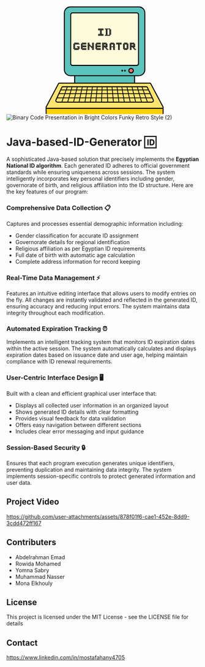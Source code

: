 <svg xmlns="http://www.w3.org/2000/svg" xmlns:xlink="http://www.w3.org/1999/xlink" width="1920" zoomAndPan="magnify" viewBox="0 0 1440 809.999993" height="1080" preserveAspectRatio="xMidYMid meet" version="1.0"><defs><g/><clipPath id="0c52fcc4cc"><path d="M 292.148438 6.507812 L 1174.898438 6.507812 L 1174.898438 810 L 292.148438 810 Z M 292.148438 6.507812 " clip-rule="nonzero"/></clipPath></defs><path fill="#5bc4bd" d="M 477.667969 10.222656 L 989.273438 10.222656 C 1013.808594 10.222656 1033.878906 30.285156 1033.878906 54.804688 L 1033.878906 479.726562 C 1033.878906 504.242188 1013.808594 524.304688 989.273438 524.304688 L 957.191406 524.304688 L 957.191406 595.648438 C 957.191406 607.820312 947.230469 617.777344 935.050781 617.777344 L 531.902344 617.777344 C 519.722656 617.777344 509.757812 607.820312 509.757812 595.648438 L 509.757812 524.304688 L 477.675781 524.304688 C 453.144531 524.304688 433.070312 504.242188 433.070312 479.726562 L 433.070312 54.804688 C 433.0625 30.285156 453.136719 10.222656 477.667969 10.222656 Z M 477.667969 10.222656 " fill-opacity="1" fill-rule="evenodd"/><path fill="#fefbdb" d="M 493.707031 54.804688 L 973.25 54.804688 C 980.632812 54.804688 986.675781 60.839844 986.675781 68.21875 L 986.675781 434.113281 C 986.675781 441.492188 980.632812 447.53125 973.25 447.53125 L 493.707031 447.53125 C 486.324219 447.53125 480.28125 441.492188 480.28125 434.113281 L 480.28125 68.21875 C 480.28125 60.839844 486.324219 54.804688 493.707031 54.804688 Z M 493.707031 54.804688 " fill-opacity="1" fill-rule="evenodd"/><path fill="#fad00a" d="M 1071.261719 632.972656 L 395.695312 632.972656 C 390.328125 632.972656 389.179688 638.449219 385.9375 642.726562 L 296.03125 761.386719 L 296.71875 811.304688 C 296.789062 816.664062 301.109375 821.054688 306.476562 821.054688 L 1160.480469 821.054688 C 1165.847656 821.054688 1170.179688 816.664062 1170.238281 811.304688 L 1170.820312 760.355469 L 1081.019531 642.726562 C 1077.765625 638.460938 1076.628906 632.972656 1071.261719 632.972656 Z M 1071.261719 632.972656 " fill-opacity="1" fill-rule="evenodd"/><path fill="#fee56f" d="M 1071.261719 580.039062 L 395.695312 580.039062 C 390.328125 580.039062 388.445312 585.050781 385.9375 589.789062 L 296.71875 758.359375 C 294.210938 763.101562 297.625 768.113281 302.988281 768.113281 L 1164.488281 768.113281 C 1169.855469 768.113281 1172.746094 763.101562 1170.238281 758.359375 L 1081.019531 589.785156 C 1078.507812 585.042969 1076.628906 580.039062 1071.261719 580.039062 Z M 1071.261719 580.039062 " fill-opacity="1" fill-rule="evenodd"/><path fill="#f26b6d" d="M 931.351562 503.621094 C 940.640625 503.621094 948.214844 496.050781 948.214844 486.765625 C 948.214844 477.484375 940.640625 469.914062 931.351562 469.914062 C 922.0625 469.914062 914.484375 477.484375 914.484375 486.765625 C 914.484375 496.050781 922.0625 503.621094 931.351562 503.621094 Z M 931.351562 503.621094 " fill-opacity="1" fill-rule="evenodd"/><g clip-path="url(#0c52fcc4cc)"><path fill="#010101" d="M 865.222656 480.015625 C 861.492188 480.015625 858.46875 483.039062 858.46875 486.765625 C 858.46875 490.496094 861.492188 493.519531 865.222656 493.519531 C 868.953125 493.519531 871.976562 490.496094 871.976562 486.765625 C 871.976562 483.039062 868.953125 480.015625 865.222656 480.015625 Z M 481.613281 56.121094 Z M 1164.484375 764.394531 L 302.988281 764.394531 C 302.261719 764.394531 301.621094 764.238281 301.105469 763.964844 C 300.621094 763.714844 300.238281 763.351562 299.972656 762.933594 C 299.902344 762.824219 299.839844 762.695312 299.789062 762.570312 C 299.664062 762.273438 299.597656 761.941406 299.597656 761.597656 C 299.597656 761.125 299.722656 760.609375 300 760.085938 L 306.921875 747.011719 L 317.703125 726.632812 L 389.21875 591.515625 L 390.058594 589.871094 C 391.671875 586.714844 393.1875 583.753906 395.6875 583.753906 L 1071.253906 583.753906 C 1073.761719 583.753906 1075.277344 586.714844 1076.886719 589.871094 L 1077.726562 591.515625 L 1148.128906 724.53125 L 1158.675781 744.453125 L 1166.945312 760.085938 C 1167.269531 760.699219 1167.421875 761.316406 1167.421875 761.871094 C 1167.421875 762.359375 1167.308594 762.804688 1167.097656 763.152344 C 1167.089844 763.167969 1167.078125 763.179688 1167.070312 763.191406 C 1166.859375 763.53125 1166.546875 763.820312 1166.15625 764.027344 C 1165.734375 764.265625 1165.164062 764.394531 1164.484375 764.394531 Z M 951.964844 602.941406 L 530.300781 602.941406 C 530.0625 602.910156 529.816406 602.914062 529.585938 602.941406 L 422.476562 602.941406 C 419.40625 602.941406 416.992188 603.683594 415.0625 604.945312 C 413.097656 606.226562 411.738281 608.007812 410.773438 610.0625 L 401.742188 629.265625 L 398.25 636.695312 L 368.171875 700.667969 C 366.558594 704.101562 365.558594 707.742188 365.558594 711.136719 C 365.558594 713.703125 366.121094 716.160156 367.386719 718.347656 C 368.660156 720.558594 370.625 722.410156 373.40625 723.71875 C 376.097656 724.980469 379.546875 725.714844 383.867188 725.714844 L 1083.15625 725.714844 C 1087.476562 725.714844 1090.925781 724.980469 1093.617188 723.71875 C 1096.394531 722.417969 1098.363281 720.566406 1099.636719 718.347656 C 1100.902344 716.160156 1101.464844 713.703125 1101.464844 711.136719 C 1101.464844 707.742188 1100.464844 704.101562 1098.851562 700.667969 L 1068.773438 636.695312 L 1065.28125 629.265625 L 1056.25 610.0625 C 1055.285156 608.007812 1053.925781 606.234375 1051.960938 604.945312 C 1050.039062 603.683594 1047.617188 602.941406 1044.546875 602.941406 Z M 422.476562 610.367188 C 420.960938 610.367188 419.882812 610.65625 419.128906 611.148438 C 418.414062 611.617188 417.886719 612.332031 417.480469 613.183594 L 410.515625 628 L 444.699219 628 L 451.113281 610.359375 L 422.476562 610.359375 Z M 865.339844 610.367188 L 865.949219 614.070312 L 867.167969 621.5 L 868.238281 628.007812 L 901.847656 628.007812 L 900.441406 621.5 L 898.824219 614.070312 L 898.023438 610.367188 Z M 904.527344 614.070312 L 905.335938 617.785156 L 906.136719 621.5 L 907.546875 628.007812 L 940.015625 628.007812 L 938.371094 621.285156 L 937.476562 617.648438 L 936.582031 614.003906 L 935.691406 610.367188 L 903.734375 610.367188 Z M 942.875 616.351562 L 943.769531 619.980469 L 945.742188 628.015625 L 980.230469 628.015625 L 975.203125 610.375 L 941.40625 610.375 L 941.984375 612.714844 Z M 986.019531 628.007812 L 1016.71875 628.007812 L 1010.308594 610.367188 L 980.992188 610.367188 Z M 829.46875 610.367188 L 829.925781 614.070312 L 830.839844 621.5 L 831.640625 628.007812 L 862.601562 628.007812 L 861.53125 621.5 L 860.3125 614.070312 L 859.703125 610.367188 Z M 947.109375 633.582031 L 947.871094 636.691406 L 952.589844 655.898438 L 988.175781 655.898438 L 982.703125 636.691406 L 981.816406 633.582031 Z M 908.75 633.582031 L 909.425781 636.691406 L 913.578125 655.898438 L 946.867188 655.898438 L 942.148438 636.691406 L 941.386719 633.582031 Z M 993.972656 655.898438 L 1026.859375 655.898438 L 1019.878906 636.691406 L 1018.75 633.582031 L 987.605469 633.582031 L 988.492188 636.691406 Z M 869.152344 633.582031 L 869.660156 636.691406 L 872.816406 655.898438 L 907.875 655.898438 L 903.722656 636.691406 L 903.046875 633.582031 Z M 953.949219 661.472656 L 960.28125 687.257812 L 997.109375 687.257812 L 989.757812 661.472656 Z M 1002.910156 687.257812 L 1038.261719 687.257812 L 1028.886719 661.472656 L 995.558594 661.472656 Z M 914.785156 661.472656 L 920.359375 687.257812 L 954.558594 687.257812 L 948.226562 661.472656 Z M 961.652344 692.832031 L 967.898438 718.285156 L 1005.953125 718.285156 L 998.703125 692.832031 Z M 1011.75 718.285156 L 1049.539062 718.285156 L 1040.292969 692.832031 L 1004.503906 692.832031 Z M 791.816406 610.367188 L 792.167969 614.070312 L 792.519531 617.785156 L 792.867188 621.5 L 793.484375 628.007812 L 826.015625 628.007812 L 825.214844 621.5 L 824.300781 614.070312 L 823.84375 610.367188 Z M 786.230469 610.367188 L 755.183594 610.367188 L 755.328125 614.070312 L 755.472656 617.785156 L 755.621094 621.5 L 755.878906 628.007812 L 787.90625 628.007812 L 787.289062 621.5 L 786.941406 617.785156 L 786.589844 614.070312 Z M 756.101562 633.582031 L 756.226562 636.691406 L 756.988281 655.898438 L 790.566406 655.898438 L 788.738281 636.691406 L 788.441406 633.582031 Z M 794.019531 633.582031 L 794.316406 636.691406 L 796.144531 655.898438 L 829.460938 655.898438 L 827.09375 636.691406 L 826.710938 633.582031 Z M 757.207031 661.472656 L 758.234375 687.257812 L 793.542969 687.257812 L 791.089844 661.472656 Z M 758.449219 692.832031 L 759.464844 718.285156 L 796.492188 718.285156 L 794.074219 692.832031 Z M 752.886719 692.832031 L 714.453125 692.832031 L 713.441406 718.285156 L 753.890625 718.285156 Z M 751.644531 661.472656 L 715.699219 661.472656 L 714.671875 687.257812 L 752.660156 687.257812 Z M 750.65625 636.691406 L 750.53125 633.582031 L 716.800781 633.582031 L 716.675781 636.691406 L 715.914062 655.898438 L 751.417969 655.898438 Z M 749.910156 617.785156 L 749.765625 614.070312 L 749.617188 610.367188 L 717.734375 610.367188 L 717.589844 614.070312 L 717.300781 621.5 L 717.039062 628.007812 L 750.328125 628.007812 L 750.070312 621.5 Z M 796.671875 661.472656 L 799.128906 687.257812 L 833.324219 687.257812 L 830.148438 661.472656 Z M 799.65625 692.832031 L 802.078125 718.285156 L 837.148438 718.285156 L 834.015625 692.832031 Z M 835.078125 655.898438 L 867.1875 655.898438 L 864.03125 636.691406 L 863.523438 633.582031 L 832.332031 633.582031 L 832.71875 636.691406 Z M 838.941406 687.257812 L 872.335938 687.257812 L 868.101562 661.472656 L 835.765625 661.472656 Z M 842.765625 718.285156 L 877.4375 718.285156 L 873.253906 692.832031 L 839.632812 692.832031 Z M 877.972656 687.257812 L 914.664062 687.257812 L 909.085938 661.472656 L 873.738281 661.472656 Z M 883.066406 718.285156 L 921.367188 718.285156 L 915.863281 692.832031 L 878.882812 692.832031 Z M 927.070312 718.285156 L 962.175781 718.285156 L 955.929688 692.832031 L 921.566406 692.832031 Z M 1022.640625 628.007812 L 1056.515625 628.007812 L 1049.546875 613.191406 C 1049.144531 612.335938 1048.613281 611.617188 1047.898438 611.152344 C 1047.144531 610.65625 1046.066406 610.375 1044.550781 610.375 L 1016.234375 610.375 Z M 1058.503906 633.582031 L 1024.664062 633.582031 L 1025.796875 636.691406 L 1032.777344 655.898438 L 1069.621094 655.898438 L 1060.589844 636.691406 L 1059.09375 633.515625 C 1058.910156 633.5625 1058.710938 633.582031 1058.503906 633.582031 Z M 1055.457031 718.285156 L 1083.164062 718.285156 C 1086.378906 718.285156 1088.773438 717.820312 1090.488281 717.015625 C 1091.785156 716.40625 1092.679688 715.585938 1093.226562 714.632812 C 1093.789062 713.660156 1094.035156 712.457031 1094.035156 711.136719 C 1094.035156 708.839844 1093.3125 706.28125 1092.148438 703.804688 L 1086.996094 692.839844 L 1046.207031 692.839844 Z M 708.890625 692.832031 L 673.28125 692.832031 L 670.859375 718.285156 L 707.878906 718.285156 Z M 710.132812 661.472656 L 676.265625 661.472656 L 673.8125 687.257812 L 709.109375 687.257812 Z M 711.121094 636.691406 L 711.246094 633.582031 L 678.925781 633.582031 L 678.628906 636.691406 L 676.800781 655.898438 L 710.359375 655.898438 Z M 711.875 617.785156 L 712.019531 614.070312 L 712.164062 610.367188 L 681.128906 610.367188 L 680.777344 614.070312 L 680.425781 617.785156 L 680.070312 621.5 L 679.453125 628.007812 L 711.46875 628.007812 L 711.726562 621.5 Z M 667.703125 692.832031 L 633.730469 692.832031 L 630.375 718.285156 L 665.28125 718.285156 Z M 670.6875 661.472656 L 637.867188 661.472656 L 634.472656 687.257812 L 668.238281 687.257812 Z M 673.042969 636.691406 L 673.339844 633.582031 L 641.539062 633.582031 L 641.128906 636.691406 L 638.601562 655.898438 L 671.21875 655.898438 Z M 674.84375 617.785156 L 675.195312 614.070312 L 675.542969 610.367188 L 644.585938 610.367188 L 644.097656 614.070312 L 643.609375 617.785156 L 643.117188 621.5 L 642.257812 628.007812 L 673.855469 628.007812 L 674.472656 621.5 Z M 628.125 692.832031 L 594.09375 692.832031 L 589.910156 718.285156 L 624.773438 718.285156 Z M 632.253906 661.472656 L 599.246094 661.472656 L 595.011719 687.257812 L 628.859375 687.257812 Z M 635.523438 636.691406 L 635.933594 633.582031 L 603.832031 633.582031 L 603.324219 636.691406 L 600.167969 655.898438 L 632.996094 655.898438 Z M 638.011719 617.785156 L 638.5 614.070312 L 638.992188 610.367188 L 607.644531 610.367188 L 607.035156 614.070312 L 605.816406 621.5 L 604.746094 628.007812 L 636.667969 628.007812 L 637.527344 621.5 Z M 588.457031 692.832031 L 551.480469 692.832031 L 545.972656 718.285156 L 584.273438 718.285156 Z M 593.609375 661.472656 L 558.261719 661.472656 L 552.683594 687.257812 L 589.375 687.257812 Z M 597.679688 636.691406 L 598.1875 633.582031 L 564.289062 633.582031 L 563.613281 636.691406 L 559.457031 655.898438 L 594.515625 655.898438 Z M 600.789062 617.785156 L 601.398438 614.070312 L 602.007812 610.367188 L 569.308594 610.367188 L 568.507812 614.070312 L 567.703125 617.785156 L 566.894531 621.5 L 565.484375 628.007812 L 599.09375 628.007812 L 600.167969 621.5 Z M 545.777344 692.832031 L 511.410156 692.832031 L 505.164062 718.285156 L 540.269531 718.285156 Z M 552.558594 661.472656 L 519.105469 661.472656 L 512.773438 687.257812 L 546.972656 687.257812 Z M 557.917969 636.691406 L 558.589844 633.582031 L 525.960938 633.582031 L 525.199219 636.691406 L 520.480469 655.898438 L 553.769531 655.898438 Z M 562.003906 617.785156 L 562.8125 614.070312 L 563.613281 610.367188 L 531.65625 610.367188 L 530.757812 614.03125 L 529.855469 617.6875 L 528.964844 621.328125 L 527.324219 628.007812 L 559.796875 628.007812 L 561.203125 621.5 Z M 468.644531 692.832031 L 461.394531 718.285156 L 499.449219 718.285156 L 505.695312 692.832031 Z M 513.390625 661.472656 L 477.582031 661.472656 L 470.234375 687.257812 L 507.058594 687.257812 Z M 519.46875 636.691406 L 520.230469 633.582031 L 485.523438 633.582031 L 484.636719 636.691406 L 479.164062 655.898438 L 514.753906 655.898438 Z M 523.546875 620.105469 L 524.433594 616.484375 L 525.324219 612.851562 L 525.933594 610.367188 L 492.152344 610.367188 L 487.125 628.007812 L 521.613281 628.007812 Z M 462.847656 692.832031 L 427.054688 692.832031 L 417.804688 718.285156 L 455.597656 718.285156 Z M 471.789062 661.472656 L 438.457031 661.472656 L 429.082031 687.257812 L 464.4375 687.257812 Z M 448.597656 633.582031 L 447.464844 636.691406 L 440.488281 655.898438 L 473.375 655.898438 L 478.847656 636.691406 L 479.734375 633.582031 Z M 486.347656 610.367188 L 457.035156 610.367188 L 450.621094 628.007812 L 481.320312 628.007812 Z M 421.140625 692.832031 L 380.035156 692.832031 L 374.882812 703.796875 C 373.714844 706.277344 372.996094 708.835938 372.996094 711.128906 C 372.996094 712.457031 373.246094 713.660156 373.800781 714.625 C 374.351562 715.578125 375.246094 716.390625 376.542969 717.007812 C 378.253906 717.808594 380.648438 718.277344 383.867188 718.277344 L 411.886719 718.277344 Z M 408.371094 633.582031 C 408.214844 633.582031 408.0625 633.570312 407.914062 633.542969 L 406.433594 636.691406 L 397.402344 655.898438 L 434.566406 655.898438 L 441.546875 636.691406 L 442.675781 633.582031 Z M 1044.175781 687.257812 L 1084.367188 687.257812 L 1072.242188 661.472656 L 1034.800781 661.472656 Z M 394.78125 661.472656 L 382.65625 687.257812 L 423.164062 687.257812 L 432.539062 661.472656 Z M 506.039062 576.320312 L 506.039062 528.027344 L 477.675781 528.027344 C 464.382812 528.027344 452.296875 522.589844 443.542969 513.84375 C 434.785156 505.09375 429.351562 493.015625 429.351562 479.730469 L 429.351562 54.804688 C 429.351562 41.519531 434.789062 29.4375 443.542969 20.691406 C 452.296875 11.945312 464.378906 6.507812 477.667969 6.507812 L 989.273438 6.507812 C 1002.566406 6.507812 1014.652344 11.945312 1023.40625 20.691406 C 1032.167969 29.445312 1037.597656 41.519531 1037.597656 54.804688 L 1037.597656 479.726562 C 1037.597656 493.007812 1032.160156 505.089844 1023.40625 513.835938 C 1014.648438 522.589844 1002.566406 528.019531 989.273438 528.019531 L 960.910156 528.019531 L 960.910156 576.316406 L 1071.253906 576.316406 C 1078.273438 576.316406 1080.796875 581.246094 1083.480469 586.496094 L 1173.515625 756.628906 C 1174.433594 758.367188 1174.863281 760.15625 1174.863281 761.863281 C 1174.863281 762.816406 1174.726562 763.75 1174.464844 764.640625 L 1173.929688 811.324219 C 1173.890625 815.023438 1172.375 818.382812 1169.953125 820.8125 C 1167.507812 823.257812 1164.164062 824.765625 1160.472656 824.765625 L 306.476562 824.765625 C 302.785156 824.765625 299.449219 823.257812 297.015625 820.832031 C 294.582031 818.398438 293.066406 815.039062 293.011719 811.34375 L 292.359375 763.5625 C 292.226562 762.929688 292.160156 762.273438 292.160156 761.597656 C 292.160156 759.972656 292.5625 758.28125 293.4375 756.632812 L 383.46875 586.503906 C 386.148438 581.253906 388.675781 576.320312 395.695312 576.320312 Z M 300.417969 811.257812 C 300.4375 812.9375 301.136719 814.46875 302.25 815.585938 C 303.335938 816.664062 304.824219 817.339844 306.476562 817.339844 L 1160.480469 817.339844 C 1162.132812 817.339844 1163.628906 816.671875 1164.714844 815.585938 C 1165.824219 814.476562 1166.519531 812.941406 1166.539062 811.277344 L 1166.996094 771.5625 C 1166.203125 771.742188 1165.371094 771.835938 1164.496094 771.835938 L 302.988281 771.835938 C 301.898438 771.835938 300.851562 771.691406 299.875 771.417969 Z M 953.480469 576.320312 L 953.480469 528.027344 L 513.46875 528.027344 L 513.46875 576.320312 Z M 953.480469 520.59375 L 477.667969 520.59375 C 466.429688 520.59375 456.207031 515.992188 448.789062 508.585938 C 441.378906 501.179688 436.773438 490.957031 436.773438 479.726562 L 436.773438 54.804688 C 436.773438 43.570312 441.378906 33.355469 448.789062 25.941406 C 456.199219 18.535156 466.429688 13.933594 477.667969 13.933594 L 989.273438 13.933594 C 1000.515625 13.933594 1010.738281 18.535156 1018.152344 25.941406 C 1025.5625 33.347656 1030.167969 43.570312 1030.167969 54.804688 L 1030.167969 479.726562 C 1030.167969 490.957031 1025.5625 501.175781 1018.152344 508.585938 C 1010.742188 515.992188 1000.515625 520.59375 989.273438 520.59375 Z M 481.613281 446.214844 C 484.714844 449.316406 488.996094 451.246094 493.707031 451.246094 L 973.25 451.246094 C 977.96875 451.246094 982.253906 449.320312 985.359375 446.214844 C 988.460938 443.113281 990.394531 438.828125 990.394531 434.113281 L 990.394531 68.21875 C 990.394531 63.503906 988.46875 59.21875 985.359375 56.121094 C 982.253906 53.019531 977.96875 51.09375 973.25 51.09375 L 493.707031 51.09375 C 489.003906 51.09375 484.714844 53.019531 481.597656 56.140625 C 478.496094 59.238281 476.5625 63.519531 476.5625 68.226562 L 476.5625 434.113281 C 476.5625 438.816406 478.496094 443.09375 481.613281 446.214844 Z M 493.707031 443.8125 L 973.25 443.8125 C 975.917969 443.8125 978.34375 442.722656 980.105469 440.964844 C 981.863281 439.207031 982.957031 436.777344 982.957031 434.113281 L 982.957031 68.21875 C 982.957031 65.554688 981.863281 63.128906 980.105469 61.371094 C 978.34375 59.609375 975.917969 58.519531 973.25 58.519531 L 493.707031 58.519531 C 491.035156 58.519531 488.605469 59.609375 486.847656 61.363281 C 485.09375 63.121094 484 65.546875 484 68.210938 L 484 434.113281 C 484 436.785156 485.09375 439.210938 486.847656 440.972656 C 488.605469 442.722656 491.035156 443.8125 493.707031 443.8125 Z M 945.90625 472.234375 Z M 910.769531 486.765625 C 910.769531 492.445312 913.078125 497.589844 916.796875 501.3125 C 920.519531 505.035156 925.667969 507.335938 931.351562 507.335938 C 937.015625 507.335938 942.15625 505.035156 945.878906 501.320312 L 945.898438 501.300781 C 949.625 497.570312 951.925781 492.433594 951.925781 486.765625 C 951.925781 481.101562 949.625 475.957031 945.886719 472.21875 C 942.160156 468.496094 937.019531 466.195312 931.34375 466.195312 C 925.679688 466.195312 920.539062 468.496094 916.816406 472.214844 L 916.796875 472.234375 C 913.070312 475.960938 910.769531 481.105469 910.769531 486.765625 Z M 922.042969 477.476562 Z M 940.660156 496.054688 Z M 922.054688 496.054688 C 924.429688 498.429688 927.726562 499.90625 931.351562 499.90625 C 934.988281 499.90625 938.277344 498.4375 940.644531 496.070312 C 943.027344 493.691406 944.496094 490.402344 944.496094 486.765625 C 944.496094 483.128906 943.027344 479.84375 940.652344 477.46875 C 938.277344 475.097656 934.984375 473.628906 931.351562 473.628906 C 927.710938 473.628906 924.421875 475.097656 922.054688 477.464844 C 919.671875 479.84375 918.203125 483.128906 918.203125 486.765625 C 918.203125 490.398438 919.671875 493.683594 922.054688 496.054688 Z M 885.347656 480.015625 C 881.617188 480.015625 878.59375 483.039062 878.59375 486.765625 C 878.59375 490.496094 881.617188 493.519531 885.347656 493.519531 C 889.078125 493.519531 892.105469 490.496094 892.105469 486.765625 C 892.105469 483.039062 889.078125 480.015625 885.347656 480.015625 Z M 885.347656 480.015625 " fill-opacity="1" fill-rule="evenodd"/></g><g fill="#000000" fill-opacity="1"><g transform="translate(679.84263, 225.371257)"><g><path d="M 39.265625 0 L 39.265625 -5.9375 L 45.140625 -5.9375 L 45.140625 0 Z M 39.265625 -6.78125 L 39.265625 -12.703125 L 45.140625 -12.703125 L 45.140625 -6.78125 Z M 39.265625 -40.5625 L 39.265625 -46.5 L 45.140625 -46.5 L 45.140625 -40.5625 Z M 39.265625 -47.34375 L 39.265625 -53.28125 L 45.140625 -53.28125 L 45.140625 -47.34375 Z M 32.65625 0 L 32.65625 -5.9375 L 38.515625 -5.9375 L 38.515625 0 Z M 32.65625 -6.78125 L 32.65625 -12.703125 L 38.515625 -12.703125 L 38.515625 -6.78125 Z M 32.65625 -40.5625 L 32.65625 -46.5 L 38.515625 -46.5 L 38.515625 -40.5625 Z M 32.65625 -47.34375 L 32.65625 -53.28125 L 38.515625 -53.28125 L 38.515625 -47.34375 Z M 25.953125 0 L 25.953125 -5.9375 L 31.8125 -5.9375 L 31.8125 0 Z M 25.953125 -6.78125 L 25.953125 -12.703125 L 31.8125 -12.703125 L 31.8125 -6.78125 Z M 25.953125 -13.546875 L 25.953125 -19.484375 L 31.8125 -19.484375 L 31.8125 -13.546875 Z M 25.953125 -20.328125 L 25.953125 -26.25 L 31.8125 -26.25 L 31.8125 -20.328125 Z M 25.953125 -27.015625 L 25.953125 -32.953125 L 31.8125 -32.953125 L 31.8125 -27.015625 Z M 25.953125 -33.796875 L 25.953125 -39.734375 L 31.8125 -39.734375 L 31.8125 -33.796875 Z M 25.953125 -40.5625 L 25.953125 -46.5 L 31.8125 -46.5 L 31.8125 -40.5625 Z M 25.953125 -47.34375 L 25.953125 -53.28125 L 31.8125 -53.28125 L 31.8125 -47.34375 Z M 19.25 0 L 19.25 -5.9375 L 25.109375 -5.9375 L 25.109375 0 Z M 19.25 -6.78125 L 19.25 -12.703125 L 25.109375 -12.703125 L 25.109375 -6.78125 Z M 19.25 -13.546875 L 19.25 -19.484375 L 25.109375 -19.484375 L 25.109375 -13.546875 Z M 19.25 -20.328125 L 19.25 -26.25 L 25.109375 -26.25 L 25.109375 -20.328125 Z M 19.25 -27.015625 L 19.25 -32.953125 L 25.109375 -32.953125 L 25.109375 -27.015625 Z M 19.25 -33.796875 L 19.25 -39.734375 L 25.109375 -39.734375 L 25.109375 -33.796875 Z M 19.25 -40.5625 L 19.25 -46.5 L 25.109375 -46.5 L 25.109375 -40.5625 Z M 19.25 -47.34375 L 19.25 -53.28125 L 25.109375 -53.28125 L 25.109375 -47.34375 Z M 12.640625 0 L 12.640625 -5.9375 L 18.5 -5.9375 L 18.5 0 Z M 12.640625 -6.78125 L 12.640625 -12.703125 L 18.5 -12.703125 L 18.5 -6.78125 Z M 12.640625 -40.5625 L 12.640625 -46.5 L 18.5 -46.5 L 18.5 -40.5625 Z M 12.640625 -47.34375 L 12.640625 -53.28125 L 18.5 -53.28125 L 18.5 -47.34375 Z M 5.9375 0 L 5.9375 -5.9375 L 11.796875 -5.9375 L 11.796875 0 Z M 5.9375 -6.78125 L 5.9375 -12.703125 L 11.796875 -12.703125 L 11.796875 -6.78125 Z M 5.9375 -40.5625 L 5.9375 -46.5 L 11.796875 -46.5 L 11.796875 -40.5625 Z M 5.9375 -47.34375 L 5.9375 -53.28125 L 11.796875 -53.28125 L 11.796875 -47.34375 Z M 5.9375 -47.34375 "/></g></g></g><g fill="#000000" fill-opacity="1"><g transform="translate(730.306751, 225.371257)"><g><path d="M 45.4375 -6.78125 L 45.4375 -12.703125 L 51.296875 -12.703125 L 51.296875 -6.78125 Z M 45.4375 -13.546875 L 45.4375 -19.484375 L 51.296875 -19.484375 L 51.296875 -13.546875 Z M 45.4375 -20.328125 L 45.4375 -26.25 L 51.296875 -26.25 L 51.296875 -20.328125 Z M 45.4375 -27.015625 L 45.4375 -32.953125 L 51.296875 -32.953125 L 51.296875 -27.015625 Z M 45.4375 -33.796875 L 45.4375 -39.734375 L 51.296875 -39.734375 L 51.296875 -33.796875 Z M 45.4375 -40.5625 L 45.4375 -46.5 L 51.296875 -46.5 L 51.296875 -40.5625 Z M 38.734375 0 L 38.734375 -5.9375 L 44.59375 -5.9375 L 44.59375 0 Z M 38.734375 -6.78125 L 38.734375 -12.703125 L 44.59375 -12.703125 L 44.59375 -6.78125 Z M 38.734375 -13.546875 L 38.734375 -19.484375 L 44.59375 -19.484375 L 44.59375 -13.546875 Z M 38.734375 -20.328125 L 38.734375 -26.25 L 44.59375 -26.25 L 44.59375 -20.328125 Z M 38.734375 -27.015625 L 38.734375 -32.953125 L 44.59375 -32.953125 L 44.59375 -27.015625 Z M 38.734375 -33.796875 L 38.734375 -39.734375 L 44.59375 -39.734375 L 44.59375 -33.796875 Z M 38.734375 -40.5625 L 38.734375 -46.5 L 44.59375 -46.5 L 44.59375 -40.5625 Z M 38.734375 -47.34375 L 38.734375 -53.28125 L 44.59375 -53.28125 L 44.59375 -47.34375 Z M 32.125 0 L 32.125 -5.9375 L 37.984375 -5.9375 L 37.984375 0 Z M 32.125 -47.34375 L 32.125 -53.28125 L 37.984375 -53.28125 L 37.984375 -47.34375 Z M 25.421875 0 L 25.421875 -5.9375 L 31.28125 -5.9375 L 31.28125 0 Z M 25.421875 -47.34375 L 25.421875 -53.28125 L 31.28125 -53.28125 L 31.28125 -47.34375 Z M 18.71875 0 L 18.71875 -5.9375 L 24.578125 -5.9375 L 24.578125 0 Z M 18.71875 -6.78125 L 18.71875 -12.703125 L 24.578125 -12.703125 L 24.578125 -6.78125 Z M 18.71875 -13.546875 L 18.71875 -19.484375 L 24.578125 -19.484375 L 24.578125 -13.546875 Z M 18.71875 -20.328125 L 18.71875 -26.25 L 24.578125 -26.25 L 24.578125 -20.328125 Z M 18.71875 -27.015625 L 18.71875 -32.953125 L 24.578125 -32.953125 L 24.578125 -27.015625 Z M 18.71875 -33.796875 L 18.71875 -39.734375 L 24.578125 -39.734375 L 24.578125 -33.796875 Z M 18.71875 -40.5625 L 18.71875 -46.5 L 24.578125 -46.5 L 24.578125 -40.5625 Z M 18.71875 -47.34375 L 18.71875 -53.28125 L 24.578125 -53.28125 L 24.578125 -47.34375 Z M 12.09375 0 L 12.09375 -5.9375 L 17.96875 -5.9375 L 17.96875 0 Z M 12.09375 -6.78125 L 12.09375 -12.703125 L 17.96875 -12.703125 L 17.96875 -6.78125 Z M 12.09375 -13.546875 L 12.09375 -19.484375 L 17.96875 -19.484375 L 17.96875 -13.546875 Z M 12.09375 -20.328125 L 12.09375 -26.25 L 17.96875 -26.25 L 17.96875 -20.328125 Z M 12.09375 -27.015625 L 12.09375 -32.953125 L 17.96875 -32.953125 L 17.96875 -27.015625 Z M 12.09375 -33.796875 L 12.09375 -39.734375 L 17.96875 -39.734375 L 17.96875 -33.796875 Z M 12.09375 -40.5625 L 12.09375 -46.5 L 17.96875 -46.5 L 17.96875 -40.5625 Z M 12.09375 -47.34375 L 12.09375 -53.28125 L 17.96875 -53.28125 L 17.96875 -47.34375 Z M 5.40625 0 L 5.40625 -5.9375 L 11.265625 -5.9375 L 11.265625 0 Z M 5.40625 -47.34375 L 5.40625 -53.28125 L 11.265625 -53.28125 L 11.265625 -47.34375 Z M 5.40625 -47.34375 "/></g></g></g><g fill="#000000" fill-opacity="1"><g transform="translate(494.956484, 331.485897)"><g><path d="M 45.28125 -6.78125 L 45.28125 -12.703125 L 51.140625 -12.703125 L 51.140625 -6.78125 Z M 45.28125 -13.546875 L 45.28125 -19.484375 L 51.140625 -19.484375 L 51.140625 -13.546875 Z M 45.28125 -20.328125 L 45.28125 -26.25 L 51.140625 -26.25 L 51.140625 -20.328125 Z M 45.28125 -40.5625 L 45.28125 -46.5 L 51.140625 -46.5 L 51.140625 -40.5625 Z M 38.59375 0 L 38.59375 -5.9375 L 44.453125 -5.9375 L 44.453125 0 Z M 38.59375 -6.78125 L 38.59375 -12.703125 L 44.453125 -12.703125 L 44.453125 -6.78125 Z M 38.59375 -13.546875 L 38.59375 -19.484375 L 44.453125 -19.484375 L 44.453125 -13.546875 Z M 38.59375 -20.328125 L 38.59375 -26.25 L 44.453125 -26.25 L 44.453125 -20.328125 Z M 38.59375 -40.5625 L 38.59375 -46.5 L 44.453125 -46.5 L 44.453125 -40.5625 Z M 38.59375 -47.34375 L 38.59375 -53.28125 L 44.453125 -53.28125 L 44.453125 -47.34375 Z M 31.96875 0 L 31.96875 -5.9375 L 37.828125 -5.9375 L 37.828125 0 Z M 31.96875 -6.78125 L 31.96875 -12.703125 L 37.828125 -12.703125 L 37.828125 -6.78125 Z M 31.96875 -20.328125 L 31.96875 -26.25 L 37.828125 -26.25 L 37.828125 -20.328125 Z M 31.96875 -40.5625 L 31.96875 -46.5 L 37.828125 -46.5 L 37.828125 -40.5625 Z M 31.96875 -47.34375 L 31.96875 -53.28125 L 37.828125 -53.28125 L 37.828125 -47.34375 Z M 25.265625 0 L 25.265625 -5.9375 L 31.125 -5.9375 L 31.125 0 Z M 25.265625 -6.78125 L 25.265625 -12.703125 L 31.125 -12.703125 L 31.125 -6.78125 Z M 25.265625 -40.5625 L 25.265625 -46.5 L 31.125 -46.5 L 31.125 -40.5625 Z M 25.265625 -47.34375 L 25.265625 -53.28125 L 31.125 -53.28125 L 31.125 -47.34375 Z M 18.578125 0 L 18.578125 -5.9375 L 24.4375 -5.9375 L 24.4375 0 Z M 18.578125 -6.78125 L 18.578125 -12.703125 L 24.4375 -12.703125 L 24.4375 -6.78125 Z M 18.578125 -40.5625 L 18.578125 -46.5 L 24.4375 -46.5 L 24.4375 -40.5625 Z M 18.578125 -47.34375 L 18.578125 -53.28125 L 24.4375 -53.28125 L 24.4375 -47.34375 Z M 11.953125 0 L 11.953125 -5.9375 L 17.8125 -5.9375 L 17.8125 0 Z M 11.953125 -6.78125 L 11.953125 -12.703125 L 17.8125 -12.703125 L 17.8125 -6.78125 Z M 11.953125 -13.546875 L 11.953125 -19.484375 L 17.8125 -19.484375 L 17.8125 -13.546875 Z M 11.953125 -20.328125 L 11.953125 -26.25 L 17.8125 -26.25 L 17.8125 -20.328125 Z M 11.953125 -27.015625 L 11.953125 -32.953125 L 17.8125 -32.953125 L 17.8125 -27.015625 Z M 11.953125 -33.796875 L 11.953125 -39.734375 L 17.8125 -39.734375 L 17.8125 -33.796875 Z M 11.953125 -40.5625 L 11.953125 -46.5 L 17.8125 -46.5 L 17.8125 -40.5625 Z M 11.953125 -47.34375 L 11.953125 -53.28125 L 17.8125 -53.28125 L 17.8125 -47.34375 Z M 5.25 -6.78125 L 5.25 -12.703125 L 11.109375 -12.703125 L 11.109375 -6.78125 Z M 5.25 -13.546875 L 5.25 -19.484375 L 11.109375 -19.484375 L 11.109375 -13.546875 Z M 5.25 -20.328125 L 5.25 -26.25 L 11.109375 -26.25 L 11.109375 -20.328125 Z M 5.25 -27.015625 L 5.25 -32.953125 L 11.109375 -32.953125 L 11.109375 -27.015625 Z M 5.25 -33.796875 L 5.25 -39.734375 L 11.109375 -39.734375 L 11.109375 -33.796875 Z M 5.25 -40.5625 L 5.25 -46.5 L 11.109375 -46.5 L 11.109375 -40.5625 Z M 5.25 -40.5625 "/></g></g></g><g fill="#000000" fill-opacity="1"><g transform="translate(551.129221, 331.485897)"><g><path d="M 32.796875 0 L 32.796875 -5.9375 L 38.65625 -5.9375 L 38.65625 0 Z M 32.796875 -6.78125 L 32.796875 -12.703125 L 38.65625 -12.703125 L 38.65625 -6.78125 Z M 32.796875 -20.328125 L 32.796875 -26.25 L 38.65625 -26.25 L 38.65625 -20.328125 Z M 32.796875 -27.015625 L 32.796875 -32.953125 L 38.65625 -32.953125 L 38.65625 -27.015625 Z M 32.796875 -40.5625 L 32.796875 -46.5 L 38.65625 -46.5 L 38.65625 -40.5625 Z M 32.796875 -47.34375 L 32.796875 -53.28125 L 38.65625 -53.28125 L 38.65625 -47.34375 Z M 39.421875 0 L 39.421875 -5.9375 L 45.28125 -5.9375 L 45.28125 0 Z M 39.421875 -6.78125 L 39.421875 -12.703125 L 45.28125 -12.703125 L 45.28125 -6.78125 Z M 39.421875 -20.328125 L 39.421875 -26.25 L 45.28125 -26.25 L 45.28125 -20.328125 Z M 39.421875 -27.015625 L 39.421875 -32.953125 L 45.28125 -32.953125 L 45.28125 -27.015625 Z M 39.421875 -40.5625 L 39.421875 -46.5 L 45.28125 -46.5 L 45.28125 -40.5625 Z M 39.421875 -47.34375 L 39.421875 -53.28125 L 45.28125 -53.28125 L 45.28125 -47.34375 Z M 26.109375 0 L 26.109375 -5.9375 L 31.96875 -5.9375 L 31.96875 0 Z M 26.109375 -6.78125 L 26.109375 -12.703125 L 31.96875 -12.703125 L 31.96875 -6.78125 Z M 26.109375 -20.328125 L 26.109375 -26.25 L 31.96875 -26.25 L 31.96875 -20.328125 Z M 26.109375 -27.015625 L 26.109375 -32.953125 L 31.96875 -32.953125 L 31.96875 -27.015625 Z M 26.109375 -40.5625 L 26.109375 -46.5 L 31.96875 -46.5 L 31.96875 -40.5625 Z M 26.109375 -47.34375 L 26.109375 -53.28125 L 31.96875 -53.28125 L 31.96875 -47.34375 Z M 19.40625 0 L 19.40625 -5.9375 L 25.265625 -5.9375 L 25.265625 0 Z M 19.40625 -6.78125 L 19.40625 -12.703125 L 25.265625 -12.703125 L 25.265625 -6.78125 Z M 19.40625 -20.328125 L 19.40625 -26.25 L 25.265625 -26.25 L 25.265625 -20.328125 Z M 19.40625 -27.015625 L 19.40625 -32.953125 L 25.265625 -32.953125 L 25.265625 -27.015625 Z M 19.40625 -40.5625 L 19.40625 -46.5 L 25.265625 -46.5 L 25.265625 -40.5625 Z M 19.40625 -47.34375 L 19.40625 -53.28125 L 25.265625 -53.28125 L 25.265625 -47.34375 Z M 12.78125 0 L 12.78125 -5.9375 L 18.640625 -5.9375 L 18.640625 0 Z M 12.78125 -6.78125 L 12.78125 -12.703125 L 18.640625 -12.703125 L 18.640625 -6.78125 Z M 12.78125 -13.546875 L 12.78125 -19.484375 L 18.640625 -19.484375 L 18.640625 -13.546875 Z M 12.78125 -20.328125 L 12.78125 -26.25 L 18.640625 -26.25 L 18.640625 -20.328125 Z M 12.78125 -27.015625 L 12.78125 -32.953125 L 18.640625 -32.953125 L 18.640625 -27.015625 Z M 12.78125 -33.796875 L 12.78125 -39.734375 L 18.640625 -39.734375 L 18.640625 -33.796875 Z M 12.78125 -40.5625 L 12.78125 -46.5 L 18.640625 -46.5 L 18.640625 -40.5625 Z M 12.78125 -47.34375 L 12.78125 -53.28125 L 18.640625 -53.28125 L 18.640625 -47.34375 Z M 6.09375 -6.78125 L 6.09375 -12.703125 L 11.953125 -12.703125 L 11.953125 -6.78125 Z M 6.09375 -13.546875 L 6.09375 -19.484375 L 11.953125 -19.484375 L 11.953125 -13.546875 Z M 6.09375 -20.328125 L 6.09375 -26.25 L 11.953125 -26.25 L 11.953125 -20.328125 Z M 6.09375 -27.015625 L 6.09375 -32.953125 L 11.953125 -32.953125 L 11.953125 -27.015625 Z M 6.09375 -33.796875 L 6.09375 -39.734375 L 11.953125 -39.734375 L 11.953125 -33.796875 Z M 6.09375 -40.5625 L 6.09375 -46.5 L 11.953125 -46.5 L 11.953125 -40.5625 Z M 6.09375 -40.5625 "/></g></g></g><g fill="#000000" fill-opacity="1"><g transform="translate(601.973916, 331.485897)"><g><path d="M 45.28125 0 L 45.28125 -5.9375 L 51.140625 -5.9375 L 51.140625 0 Z M 45.28125 -6.78125 L 45.28125 -12.703125 L 51.140625 -12.703125 L 51.140625 -6.78125 Z M 45.28125 -13.546875 L 45.28125 -19.484375 L 51.140625 -19.484375 L 51.140625 -13.546875 Z M 45.28125 -20.328125 L 45.28125 -26.25 L 51.140625 -26.25 L 51.140625 -20.328125 Z M 45.28125 -27.015625 L 45.28125 -32.953125 L 51.140625 -32.953125 L 51.140625 -27.015625 Z M 45.28125 -33.796875 L 45.28125 -39.734375 L 51.140625 -39.734375 L 51.140625 -33.796875 Z M 45.28125 -40.5625 L 45.28125 -46.5 L 51.140625 -46.5 L 51.140625 -40.5625 Z M 45.28125 -47.34375 L 45.28125 -53.28125 L 51.140625 -53.28125 L 51.140625 -47.34375 Z M 38.59375 0 L 38.59375 -5.9375 L 44.453125 -5.9375 L 44.453125 0 Z M 38.59375 -6.78125 L 38.59375 -12.703125 L 44.453125 -12.703125 L 44.453125 -6.78125 Z M 38.59375 -13.546875 L 38.59375 -19.484375 L 44.453125 -19.484375 L 44.453125 -13.546875 Z M 38.59375 -20.328125 L 38.59375 -26.25 L 44.453125 -26.25 L 44.453125 -20.328125 Z M 38.59375 -27.015625 L 38.59375 -32.953125 L 44.453125 -32.953125 L 44.453125 -27.015625 Z M 38.59375 -33.796875 L 38.59375 -39.734375 L 44.453125 -39.734375 L 44.453125 -33.796875 Z M 38.59375 -40.5625 L 38.59375 -46.5 L 44.453125 -46.5 L 44.453125 -40.5625 Z M 38.59375 -47.34375 L 38.59375 -53.28125 L 44.453125 -53.28125 L 44.453125 -47.34375 Z M 31.96875 -13.546875 L 31.96875 -19.484375 L 37.828125 -19.484375 L 37.828125 -13.546875 Z M 31.96875 -20.328125 L 31.96875 -26.25 L 37.828125 -26.25 L 37.828125 -20.328125 Z M 25.265625 -20.328125 L 25.265625 -26.25 L 31.125 -26.25 L 31.125 -20.328125 Z M 25.265625 -27.015625 L 25.265625 -32.953125 L 31.125 -32.953125 L 31.125 -27.015625 Z M 18.578125 -27.015625 L 18.578125 -32.953125 L 24.4375 -32.953125 L 24.4375 -27.015625 Z M 18.578125 -33.796875 L 18.578125 -39.734375 L 24.4375 -39.734375 L 24.4375 -33.796875 Z M 11.953125 0 L 11.953125 -5.9375 L 17.8125 -5.9375 L 17.8125 0 Z M 11.953125 -6.78125 L 11.953125 -12.703125 L 17.8125 -12.703125 L 17.8125 -6.78125 Z M 11.953125 -13.546875 L 11.953125 -19.484375 L 17.8125 -19.484375 L 17.8125 -13.546875 Z M 11.953125 -20.328125 L 11.953125 -26.25 L 17.8125 -26.25 L 17.8125 -20.328125 Z M 11.953125 -27.015625 L 11.953125 -32.953125 L 17.8125 -32.953125 L 17.8125 -27.015625 Z M 11.953125 -33.796875 L 11.953125 -39.734375 L 17.8125 -39.734375 L 17.8125 -33.796875 Z M 11.953125 -40.5625 L 11.953125 -46.5 L 17.8125 -46.5 L 17.8125 -40.5625 Z M 11.953125 -47.34375 L 11.953125 -53.28125 L 17.8125 -53.28125 L 17.8125 -47.34375 Z M 5.25 0 L 5.25 -5.9375 L 11.109375 -5.9375 L 11.109375 0 Z M 5.25 -6.78125 L 5.25 -12.703125 L 11.109375 -12.703125 L 11.109375 -6.78125 Z M 5.25 -13.546875 L 5.25 -19.484375 L 11.109375 -19.484375 L 11.109375 -13.546875 Z M 5.25 -20.328125 L 5.25 -26.25 L 11.109375 -26.25 L 11.109375 -20.328125 Z M 5.25 -27.015625 L 5.25 -32.953125 L 11.109375 -32.953125 L 11.109375 -27.015625 Z M 5.25 -33.796875 L 5.25 -39.734375 L 11.109375 -39.734375 L 11.109375 -33.796875 Z M 5.25 -40.5625 L 5.25 -46.5 L 11.109375 -46.5 L 11.109375 -40.5625 Z M 5.25 -47.34375 L 5.25 -53.28125 L 11.109375 -53.28125 L 11.109375 -47.34375 Z M 5.25 -47.34375 "/></g></g></g><g fill="#000000" fill-opacity="1"><g transform="translate(658.983903, 331.485897)"><g><path d="M 32.796875 0 L 32.796875 -5.9375 L 38.65625 -5.9375 L 38.65625 0 Z M 32.796875 -6.78125 L 32.796875 -12.703125 L 38.65625 -12.703125 L 38.65625 -6.78125 Z M 32.796875 -20.328125 L 32.796875 -26.25 L 38.65625 -26.25 L 38.65625 -20.328125 Z M 32.796875 -27.015625 L 32.796875 -32.953125 L 38.65625 -32.953125 L 38.65625 -27.015625 Z M 32.796875 -40.5625 L 32.796875 -46.5 L 38.65625 -46.5 L 38.65625 -40.5625 Z M 32.796875 -47.34375 L 32.796875 -53.28125 L 38.65625 -53.28125 L 38.65625 -47.34375 Z M 39.421875 0 L 39.421875 -5.9375 L 45.28125 -5.9375 L 45.28125 0 Z M 39.421875 -6.78125 L 39.421875 -12.703125 L 45.28125 -12.703125 L 45.28125 -6.78125 Z M 39.421875 -20.328125 L 39.421875 -26.25 L 45.28125 -26.25 L 45.28125 -20.328125 Z M 39.421875 -27.015625 L 39.421875 -32.953125 L 45.28125 -32.953125 L 45.28125 -27.015625 Z M 39.421875 -40.5625 L 39.421875 -46.5 L 45.28125 -46.5 L 45.28125 -40.5625 Z M 39.421875 -47.34375 L 39.421875 -53.28125 L 45.28125 -53.28125 L 45.28125 -47.34375 Z M 26.109375 0 L 26.109375 -5.9375 L 31.96875 -5.9375 L 31.96875 0 Z M 26.109375 -6.78125 L 26.109375 -12.703125 L 31.96875 -12.703125 L 31.96875 -6.78125 Z M 26.109375 -20.328125 L 26.109375 -26.25 L 31.96875 -26.25 L 31.96875 -20.328125 Z M 26.109375 -27.015625 L 26.109375 -32.953125 L 31.96875 -32.953125 L 31.96875 -27.015625 Z M 26.109375 -40.5625 L 26.109375 -46.5 L 31.96875 -46.5 L 31.96875 -40.5625 Z M 26.109375 -47.34375 L 26.109375 -53.28125 L 31.96875 -53.28125 L 31.96875 -47.34375 Z M 19.40625 0 L 19.40625 -5.9375 L 25.265625 -5.9375 L 25.265625 0 Z M 19.40625 -6.78125 L 19.40625 -12.703125 L 25.265625 -12.703125 L 25.265625 -6.78125 Z M 19.40625 -20.328125 L 19.40625 -26.25 L 25.265625 -26.25 L 25.265625 -20.328125 Z M 19.40625 -27.015625 L 19.40625 -32.953125 L 25.265625 -32.953125 L 25.265625 -27.015625 Z M 19.40625 -40.5625 L 19.40625 -46.5 L 25.265625 -46.5 L 25.265625 -40.5625 Z M 19.40625 -47.34375 L 19.40625 -53.28125 L 25.265625 -53.28125 L 25.265625 -47.34375 Z M 12.78125 0 L 12.78125 -5.9375 L 18.640625 -5.9375 L 18.640625 0 Z M 12.78125 -6.78125 L 12.78125 -12.703125 L 18.640625 -12.703125 L 18.640625 -6.78125 Z M 12.78125 -13.546875 L 12.78125 -19.484375 L 18.640625 -19.484375 L 18.640625 -13.546875 Z M 12.78125 -20.328125 L 12.78125 -26.25 L 18.640625 -26.25 L 18.640625 -20.328125 Z M 12.78125 -27.015625 L 12.78125 -32.953125 L 18.640625 -32.953125 L 18.640625 -27.015625 Z M 12.78125 -33.796875 L 12.78125 -39.734375 L 18.640625 -39.734375 L 18.640625 -33.796875 Z M 12.78125 -40.5625 L 12.78125 -46.5 L 18.640625 -46.5 L 18.640625 -40.5625 Z M 12.78125 -47.34375 L 12.78125 -53.28125 L 18.640625 -53.28125 L 18.640625 -47.34375 Z M 6.09375 -6.78125 L 6.09375 -12.703125 L 11.953125 -12.703125 L 11.953125 -6.78125 Z M 6.09375 -13.546875 L 6.09375 -19.484375 L 11.953125 -19.484375 L 11.953125 -13.546875 Z M 6.09375 -20.328125 L 6.09375 -26.25 L 11.953125 -26.25 L 11.953125 -20.328125 Z M 6.09375 -27.015625 L 6.09375 -32.953125 L 11.953125 -32.953125 L 11.953125 -27.015625 Z M 6.09375 -33.796875 L 6.09375 -39.734375 L 11.953125 -39.734375 L 11.953125 -33.796875 Z M 6.09375 -40.5625 L 6.09375 -46.5 L 11.953125 -46.5 L 11.953125 -40.5625 Z M 6.09375 -40.5625 "/></g></g></g><g fill="#000000" fill-opacity="1"><g transform="translate(709.828607, 331.485897)"><g><path d="M 45.4375 0 L 45.4375 -5.9375 L 51.296875 -5.9375 L 51.296875 0 Z M 38.734375 0 L 38.734375 -5.9375 L 44.59375 -5.9375 L 44.59375 0 Z M 38.734375 -6.78125 L 38.734375 -12.703125 L 44.59375 -12.703125 L 44.59375 -6.78125 Z M 38.734375 -20.328125 L 38.734375 -26.25 L 44.59375 -26.25 L 44.59375 -20.328125 Z M 38.734375 -27.015625 L 38.734375 -32.953125 L 44.59375 -32.953125 L 44.59375 -27.015625 Z M 38.734375 -33.796875 L 38.734375 -39.734375 L 44.59375 -39.734375 L 44.59375 -33.796875 Z M 38.734375 -40.5625 L 38.734375 -46.5 L 44.59375 -46.5 L 44.59375 -40.5625 Z M 32.125 -6.78125 L 32.125 -12.703125 L 37.984375 -12.703125 L 37.984375 -6.78125 Z M 32.125 -13.546875 L 32.125 -19.484375 L 37.984375 -19.484375 L 37.984375 -13.546875 Z M 32.125 -20.328125 L 32.125 -26.25 L 37.984375 -26.25 L 37.984375 -20.328125 Z M 32.125 -27.015625 L 32.125 -32.953125 L 37.984375 -32.953125 L 37.984375 -27.015625 Z M 32.125 -33.796875 L 32.125 -39.734375 L 37.984375 -39.734375 L 37.984375 -33.796875 Z M 32.125 -40.5625 L 32.125 -46.5 L 37.984375 -46.5 L 37.984375 -40.5625 Z M 32.125 -47.34375 L 32.125 -53.28125 L 37.984375 -53.28125 L 37.984375 -47.34375 Z M 25.421875 -13.546875 L 25.421875 -19.484375 L 31.28125 -19.484375 L 31.28125 -13.546875 Z M 25.421875 -20.328125 L 25.421875 -26.25 L 31.28125 -26.25 L 31.28125 -20.328125 Z M 25.421875 -27.015625 L 25.421875 -32.953125 L 31.28125 -32.953125 L 31.28125 -27.015625 Z M 25.421875 -40.5625 L 25.421875 -46.5 L 31.28125 -46.5 L 31.28125 -40.5625 Z M 25.421875 -47.34375 L 25.421875 -53.28125 L 31.28125 -53.28125 L 31.28125 -47.34375 Z M 18.71875 -20.328125 L 18.71875 -26.25 L 24.578125 -26.25 L 24.578125 -20.328125 Z M 18.71875 -27.015625 L 18.71875 -32.953125 L 24.578125 -32.953125 L 24.578125 -27.015625 Z M 18.71875 -40.5625 L 18.71875 -46.5 L 24.578125 -46.5 L 24.578125 -40.5625 Z M 18.71875 -47.34375 L 18.71875 -53.28125 L 24.578125 -53.28125 L 24.578125 -47.34375 Z M 12.09375 0 L 12.09375 -5.9375 L 17.96875 -5.9375 L 17.96875 0 Z M 12.09375 -6.78125 L 12.09375 -12.703125 L 17.96875 -12.703125 L 17.96875 -6.78125 Z M 12.09375 -13.546875 L 12.09375 -19.484375 L 17.96875 -19.484375 L 17.96875 -13.546875 Z M 12.09375 -20.328125 L 12.09375 -26.25 L 17.96875 -26.25 L 17.96875 -20.328125 Z M 12.09375 -27.015625 L 12.09375 -32.953125 L 17.96875 -32.953125 L 17.96875 -27.015625 Z M 12.09375 -33.796875 L 12.09375 -39.734375 L 17.96875 -39.734375 L 17.96875 -33.796875 Z M 12.09375 -40.5625 L 12.09375 -46.5 L 17.96875 -46.5 L 17.96875 -40.5625 Z M 12.09375 -47.34375 L 12.09375 -53.28125 L 17.96875 -53.28125 L 17.96875 -47.34375 Z M 5.40625 0 L 5.40625 -5.9375 L 11.265625 -5.9375 L 11.265625 0 Z M 5.40625 -6.78125 L 5.40625 -12.703125 L 11.265625 -12.703125 L 11.265625 -6.78125 Z M 5.40625 -13.546875 L 5.40625 -19.484375 L 11.265625 -19.484375 L 11.265625 -13.546875 Z M 5.40625 -20.328125 L 5.40625 -26.25 L 11.265625 -26.25 L 11.265625 -20.328125 Z M 5.40625 -27.015625 L 5.40625 -32.953125 L 11.265625 -32.953125 L 11.265625 -27.015625 Z M 5.40625 -33.796875 L 5.40625 -39.734375 L 11.265625 -39.734375 L 11.265625 -33.796875 Z M 5.40625 -40.5625 L 5.40625 -46.5 L 11.265625 -46.5 L 11.265625 -40.5625 Z M 5.40625 -47.34375 L 5.40625 -53.28125 L 11.265625 -53.28125 L 11.265625 -47.34375 Z M 5.40625 -47.34375 "/></g></g></g><g fill="#000000" fill-opacity="1"><g transform="translate(764.935734, 331.485897)"><g><path d="M 39.125 -0.375 L 39.125 -6.3125 L 44.984375 -6.3125 L 44.984375 -0.375 Z M 39.125 -7.15625 L 39.125 -13.09375 L 44.984375 -13.09375 L 44.984375 -7.15625 Z M 39.125 -13.921875 L 39.125 -19.859375 L 44.984375 -19.859375 L 44.984375 -13.921875 Z M 39.125 -20.703125 L 39.125 -26.640625 L 44.984375 -26.640625 L 44.984375 -20.703125 Z M 39.125 -27.46875 L 39.125 -33.40625 L 44.984375 -33.40625 L 44.984375 -27.46875 Z M 39.125 -34.25 L 39.125 -40.1875 L 44.984375 -40.1875 L 44.984375 -34.25 Z M 39.125 -40.953125 L 39.125 -46.953125 L 44.984375 -46.953125 L 44.984375 -40.953125 Z M 32.5 -0.375 L 32.5 -6.3125 L 38.359375 -6.3125 L 38.359375 -0.375 Z M 32.5 -7.15625 L 32.5 -13.09375 L 38.359375 -13.09375 L 38.359375 -7.15625 Z M 32.5 -13.921875 L 32.5 -19.859375 L 38.359375 -19.859375 L 38.359375 -13.921875 Z M 32.5 -20.703125 L 32.5 -26.640625 L 38.359375 -26.640625 L 38.359375 -20.703125 Z M 32.5 -27.46875 L 32.5 -33.40625 L 38.359375 -33.40625 L 38.359375 -27.46875 Z M 32.5 -34.25 L 32.5 -40.1875 L 38.359375 -40.1875 L 38.359375 -34.25 Z M 32.5 -40.953125 L 32.5 -46.953125 L 38.359375 -46.953125 L 38.359375 -40.953125 Z M 32.5 -47.71875 L 32.5 -53.65625 L 38.359375 -53.65625 L 38.359375 -47.71875 Z M 25.796875 -20.703125 L 25.796875 -26.640625 L 31.65625 -26.640625 L 31.65625 -20.703125 Z M 25.796875 -40.953125 L 25.796875 -46.953125 L 31.65625 -46.953125 L 31.65625 -40.953125 Z M 25.796875 -47.71875 L 25.796875 -53.65625 L 31.65625 -53.65625 L 31.65625 -47.71875 Z M 19.109375 -20.703125 L 19.109375 -26.640625 L 24.96875 -26.640625 L 24.96875 -20.703125 Z M 19.109375 -40.953125 L 19.109375 -46.953125 L 24.96875 -46.953125 L 24.96875 -40.953125 Z M 19.109375 -47.71875 L 19.109375 -53.65625 L 24.96875 -53.65625 L 24.96875 -47.71875 Z M 12.484375 -0.375 L 12.484375 -6.3125 L 18.34375 -6.3125 L 18.34375 -0.375 Z M 12.484375 -7.15625 L 12.484375 -13.09375 L 18.34375 -13.09375 L 18.34375 -7.15625 Z M 12.484375 -13.921875 L 12.484375 -19.859375 L 18.34375 -19.859375 L 18.34375 -13.921875 Z M 12.484375 -20.703125 L 12.484375 -26.640625 L 18.34375 -26.640625 L 18.34375 -20.703125 Z M 12.484375 -27.46875 L 12.484375 -33.40625 L 18.34375 -33.40625 L 18.34375 -27.46875 Z M 12.484375 -34.25 L 12.484375 -40.1875 L 18.34375 -40.1875 L 18.34375 -34.25 Z M 12.484375 -40.953125 L 12.484375 -46.953125 L 18.34375 -46.953125 L 18.34375 -40.953125 Z M 12.484375 -47.71875 L 12.484375 -53.65625 L 18.34375 -53.65625 L 18.34375 -47.71875 Z M 5.78125 -0.375 L 5.78125 -6.3125 L 11.640625 -6.3125 L 11.640625 -0.375 Z M 5.78125 -7.15625 L 5.78125 -13.09375 L 11.640625 -13.09375 L 11.640625 -7.15625 Z M 5.78125 -13.921875 L 5.78125 -19.859375 L 11.640625 -19.859375 L 11.640625 -13.921875 Z M 5.78125 -20.703125 L 5.78125 -26.640625 L 11.640625 -26.640625 L 11.640625 -20.703125 Z M 5.78125 -27.46875 L 5.78125 -33.40625 L 11.640625 -33.40625 L 11.640625 -27.46875 Z M 5.78125 -34.25 L 5.78125 -40.1875 L 11.640625 -40.1875 L 11.640625 -34.25 Z M 5.78125 -40.953125 L 5.78125 -46.953125 L 11.640625 -46.953125 L 11.640625 -40.953125 Z M 5.78125 -40.953125 "/></g></g></g><g fill="#000000" fill-opacity="1"><g transform="translate(814.638698, 331.485897)"><g><path d="M 39.421875 -40.5625 L 39.421875 -46.5 L 45.28125 -46.5 L 45.28125 -40.5625 Z M 39.421875 -47.34375 L 39.421875 -53.28125 L 45.28125 -53.28125 L 45.28125 -47.34375 Z M 32.796875 -40.5625 L 32.796875 -46.5 L 38.65625 -46.5 L 38.65625 -40.5625 Z M 32.796875 -47.34375 L 32.796875 -53.28125 L 38.65625 -53.28125 L 38.65625 -47.34375 Z M 26.109375 0 L 26.109375 -5.9375 L 31.96875 -5.9375 L 31.96875 0 Z M 26.109375 -6.78125 L 26.109375 -12.703125 L 31.96875 -12.703125 L 31.96875 -6.78125 Z M 26.109375 -13.546875 L 26.109375 -19.484375 L 31.96875 -19.484375 L 31.96875 -13.546875 Z M 26.109375 -20.328125 L 26.109375 -26.25 L 31.96875 -26.25 L 31.96875 -20.328125 Z M 26.109375 -27.015625 L 26.109375 -32.953125 L 31.96875 -32.953125 L 31.96875 -27.015625 Z M 26.109375 -33.796875 L 26.109375 -39.734375 L 31.96875 -39.734375 L 31.96875 -33.796875 Z M 26.109375 -40.5625 L 26.109375 -46.5 L 31.96875 -46.5 L 31.96875 -40.5625 Z M 26.109375 -47.34375 L 26.109375 -53.28125 L 31.96875 -53.28125 L 31.96875 -47.34375 Z M 19.40625 0 L 19.40625 -5.9375 L 25.265625 -5.9375 L 25.265625 0 Z M 19.40625 -6.78125 L 19.40625 -12.703125 L 25.265625 -12.703125 L 25.265625 -6.78125 Z M 19.40625 -13.546875 L 19.40625 -19.484375 L 25.265625 -19.484375 L 25.265625 -13.546875 Z M 19.40625 -20.328125 L 19.40625 -26.25 L 25.265625 -26.25 L 25.265625 -20.328125 Z M 19.40625 -27.015625 L 19.40625 -32.953125 L 25.265625 -32.953125 L 25.265625 -27.015625 Z M 19.40625 -33.796875 L 19.40625 -39.734375 L 25.265625 -39.734375 L 25.265625 -33.796875 Z M 19.40625 -40.5625 L 19.40625 -46.5 L 25.265625 -46.5 L 25.265625 -40.5625 Z M 19.40625 -47.34375 L 19.40625 -53.28125 L 25.265625 -53.28125 L 25.265625 -47.34375 Z M 12.78125 -40.5625 L 12.78125 -46.5 L 18.640625 -46.5 L 18.640625 -40.5625 Z M 12.78125 -47.34375 L 12.78125 -53.28125 L 18.640625 -53.28125 L 18.640625 -47.34375 Z M 6.09375 -40.5625 L 6.09375 -46.5 L 11.953125 -46.5 L 11.953125 -40.5625 Z M 6.09375 -47.34375 L 6.09375 -53.28125 L 11.953125 -53.28125 L 11.953125 -47.34375 Z M 6.09375 -47.34375 "/></g></g></g><g fill="#000000" fill-opacity="1"><g transform="translate(865.559533, 331.485897)"><g><path d="M 39.421875 -6.78125 L 39.421875 -12.703125 L 45.28125 -12.703125 L 45.28125 -6.78125 Z M 39.421875 -13.546875 L 39.421875 -19.484375 L 45.28125 -19.484375 L 45.28125 -13.546875 Z M 39.421875 -20.328125 L 39.421875 -26.25 L 45.28125 -26.25 L 45.28125 -20.328125 Z M 39.421875 -27.015625 L 39.421875 -32.953125 L 45.28125 -32.953125 L 45.28125 -27.015625 Z M 39.421875 -33.796875 L 39.421875 -39.734375 L 45.28125 -39.734375 L 45.28125 -33.796875 Z M 39.421875 -40.5625 L 39.421875 -46.5 L 45.28125 -46.5 L 45.28125 -40.5625 Z M 32.796875 0 L 32.796875 -5.9375 L 38.65625 -5.9375 L 38.65625 0 Z M 32.796875 -6.78125 L 32.796875 -12.703125 L 38.65625 -12.703125 L 38.65625 -6.78125 Z M 32.796875 -13.546875 L 32.796875 -19.484375 L 38.65625 -19.484375 L 38.65625 -13.546875 Z M 32.796875 -20.328125 L 32.796875 -26.25 L 38.65625 -26.25 L 38.65625 -20.328125 Z M 32.796875 -27.015625 L 32.796875 -32.953125 L 38.65625 -32.953125 L 38.65625 -27.015625 Z M 32.796875 -33.796875 L 32.796875 -39.734375 L 38.65625 -39.734375 L 38.65625 -33.796875 Z M 32.796875 -40.5625 L 32.796875 -46.5 L 38.65625 -46.5 L 38.65625 -40.5625 Z M 32.796875 -47.34375 L 32.796875 -53.28125 L 38.65625 -53.28125 L 38.65625 -47.34375 Z M 26.109375 0 L 26.109375 -5.9375 L 31.96875 -5.9375 L 31.96875 0 Z M 26.109375 -6.78125 L 26.109375 -12.703125 L 31.96875 -12.703125 L 31.96875 -6.78125 Z M 26.109375 -40.5625 L 26.109375 -46.5 L 31.96875 -46.5 L 31.96875 -40.5625 Z M 26.109375 -47.34375 L 26.109375 -53.28125 L 31.96875 -53.28125 L 31.96875 -47.34375 Z M 19.40625 0 L 19.40625 -5.9375 L 25.265625 -5.9375 L 25.265625 0 Z M 19.40625 -6.78125 L 19.40625 -12.703125 L 25.265625 -12.703125 L 25.265625 -6.78125 Z M 19.40625 -40.5625 L 19.40625 -46.5 L 25.265625 -46.5 L 25.265625 -40.5625 Z M 19.40625 -47.34375 L 19.40625 -53.28125 L 25.265625 -53.28125 L 25.265625 -47.34375 Z M 12.78125 0 L 12.78125 -5.9375 L 18.640625 -5.9375 L 18.640625 0 Z M 12.78125 -6.78125 L 12.78125 -12.703125 L 18.640625 -12.703125 L 18.640625 -6.78125 Z M 12.78125 -13.546875 L 12.78125 -19.484375 L 18.640625 -19.484375 L 18.640625 -13.546875 Z M 12.78125 -20.328125 L 12.78125 -26.25 L 18.640625 -26.25 L 18.640625 -20.328125 Z M 12.78125 -27.015625 L 12.78125 -32.953125 L 18.640625 -32.953125 L 18.640625 -27.015625 Z M 12.78125 -33.796875 L 12.78125 -39.734375 L 18.640625 -39.734375 L 18.640625 -33.796875 Z M 12.78125 -40.5625 L 12.78125 -46.5 L 18.640625 -46.5 L 18.640625 -40.5625 Z M 12.78125 -47.34375 L 12.78125 -53.28125 L 18.640625 -53.28125 L 18.640625 -47.34375 Z M 6.09375 -6.78125 L 6.09375 -12.703125 L 11.953125 -12.703125 L 11.953125 -6.78125 Z M 6.09375 -13.546875 L 6.09375 -19.484375 L 11.953125 -19.484375 L 11.953125 -13.546875 Z M 6.09375 -20.328125 L 6.09375 -26.25 L 11.953125 -26.25 L 11.953125 -20.328125 Z M 6.09375 -27.015625 L 6.09375 -32.953125 L 11.953125 -32.953125 L 11.953125 -27.015625 Z M 6.09375 -33.796875 L 6.09375 -39.734375 L 11.953125 -39.734375 L 11.953125 -33.796875 Z M 6.09375 -40.5625 L 6.09375 -46.5 L 11.953125 -46.5 L 11.953125 -40.5625 Z M 6.09375 -40.5625 "/></g></g></g><g fill="#000000" fill-opacity="1"><g transform="translate(916.708681, 331.485897)"><g><path d="M 45.4375 0 L 45.4375 -5.9375 L 51.296875 -5.9375 L 51.296875 0 Z M 38.734375 0 L 38.734375 -5.9375 L 44.59375 -5.9375 L 44.59375 0 Z M 38.734375 -6.78125 L 38.734375 -12.703125 L 44.59375 -12.703125 L 44.59375 -6.78125 Z M 38.734375 -20.328125 L 38.734375 -26.25 L 44.59375 -26.25 L 44.59375 -20.328125 Z M 38.734375 -27.015625 L 38.734375 -32.953125 L 44.59375 -32.953125 L 44.59375 -27.015625 Z M 38.734375 -33.796875 L 38.734375 -39.734375 L 44.59375 -39.734375 L 44.59375 -33.796875 Z M 38.734375 -40.5625 L 38.734375 -46.5 L 44.59375 -46.5 L 44.59375 -40.5625 Z M 32.125 -6.78125 L 32.125 -12.703125 L 37.984375 -12.703125 L 37.984375 -6.78125 Z M 32.125 -13.546875 L 32.125 -19.484375 L 37.984375 -19.484375 L 37.984375 -13.546875 Z M 32.125 -20.328125 L 32.125 -26.25 L 37.984375 -26.25 L 37.984375 -20.328125 Z M 32.125 -27.015625 L 32.125 -32.953125 L 37.984375 -32.953125 L 37.984375 -27.015625 Z M 32.125 -33.796875 L 32.125 -39.734375 L 37.984375 -39.734375 L 37.984375 -33.796875 Z M 32.125 -40.5625 L 32.125 -46.5 L 37.984375 -46.5 L 37.984375 -40.5625 Z M 32.125 -47.34375 L 32.125 -53.28125 L 37.984375 -53.28125 L 37.984375 -47.34375 Z M 25.421875 -13.546875 L 25.421875 -19.484375 L 31.28125 -19.484375 L 31.28125 -13.546875 Z M 25.421875 -20.328125 L 25.421875 -26.25 L 31.28125 -26.25 L 31.28125 -20.328125 Z M 25.421875 -27.015625 L 25.421875 -32.953125 L 31.28125 -32.953125 L 31.28125 -27.015625 Z M 25.421875 -40.5625 L 25.421875 -46.5 L 31.28125 -46.5 L 31.28125 -40.5625 Z M 25.421875 -47.34375 L 25.421875 -53.28125 L 31.28125 -53.28125 L 31.28125 -47.34375 Z M 18.71875 -20.328125 L 18.71875 -26.25 L 24.578125 -26.25 L 24.578125 -20.328125 Z M 18.71875 -27.015625 L 18.71875 -32.953125 L 24.578125 -32.953125 L 24.578125 -27.015625 Z M 18.71875 -40.5625 L 18.71875 -46.5 L 24.578125 -46.5 L 24.578125 -40.5625 Z M 18.71875 -47.34375 L 18.71875 -53.28125 L 24.578125 -53.28125 L 24.578125 -47.34375 Z M 12.09375 0 L 12.09375 -5.9375 L 17.96875 -5.9375 L 17.96875 0 Z M 12.09375 -6.78125 L 12.09375 -12.703125 L 17.96875 -12.703125 L 17.96875 -6.78125 Z M 12.09375 -13.546875 L 12.09375 -19.484375 L 17.96875 -19.484375 L 17.96875 -13.546875 Z M 12.09375 -20.328125 L 12.09375 -26.25 L 17.96875 -26.25 L 17.96875 -20.328125 Z M 12.09375 -27.015625 L 12.09375 -32.953125 L 17.96875 -32.953125 L 17.96875 -27.015625 Z M 12.09375 -33.796875 L 12.09375 -39.734375 L 17.96875 -39.734375 L 17.96875 -33.796875 Z M 12.09375 -40.5625 L 12.09375 -46.5 L 17.96875 -46.5 L 17.96875 -40.5625 Z M 12.09375 -47.34375 L 12.09375 -53.28125 L 17.96875 -53.28125 L 17.96875 -47.34375 Z M 5.40625 0 L 5.40625 -5.9375 L 11.265625 -5.9375 L 11.265625 0 Z M 5.40625 -6.78125 L 5.40625 -12.703125 L 11.265625 -12.703125 L 11.265625 -6.78125 Z M 5.40625 -13.546875 L 5.40625 -19.484375 L 11.265625 -19.484375 L 11.265625 -13.546875 Z M 5.40625 -20.328125 L 5.40625 -26.25 L 11.265625 -26.25 L 11.265625 -20.328125 Z M 5.40625 -27.015625 L 5.40625 -32.953125 L 11.265625 -32.953125 L 11.265625 -27.015625 Z M 5.40625 -33.796875 L 5.40625 -39.734375 L 11.265625 -39.734375 L 11.265625 -33.796875 Z M 5.40625 -40.5625 L 5.40625 -46.5 L 11.265625 -46.5 L 11.265625 -40.5625 Z M 5.40625 -47.34375 L 5.40625 -53.28125 L 11.265625 -53.28125 L 11.265625 -47.34375 Z M 5.40625 -47.34375 "/></g></g></g></svg>
![Binary Code Presentation in Bright Colors Funky Retro Style (2)](https://github.com/user-attachments/assets/ad41a351-e85f-4388-baec-1950cfb7f3e8)

# Java-based-ID-Generator 🆔

A sophisticated Java-based solution that precisely implements the **Egyptian National ID algorithm**. Each generated ID adheres to official government standards while ensuring uniqueness across sessions. The system intelligently incorporates key personal identifiers including gender, governorate of birth, and religious affiliation into the ID structure. Here are the key features of our program:

### Comprehensive Data Collection 📋
Captures and processes essential demographic information including:
- Gender classification for accurate ID assignment
- Governorate details for regional identification
- Religious affiliation as per Egyptian ID requirements
- Full date of birth with automatic age calculation
- Complete address information for record keeping


### Real-Time Data Management ⚡
Features an intuitive editing interface that allows users to modify entries on the fly. All changes are instantly validated and reflected in the generated ID, ensuring accuracy and reducing input errors. The system maintains data integrity throughout each modification.
### Automated Expiration Tracking ⏰
Implements an intelligent tracking system that monitors ID expiration dates within the active session. The system automatically calculates and displays expiration dates based on issuance date and user age, helping maintain compliance with ID renewal requirements.
### User-Centric Interface Design 🖥️
Built with a clean and efficient graphical user interface that:

- Displays all collected user information in an organized layout
- Shows generated ID details with clear formatting
- Provides visual feedback for data validation
- Offers easy navigation between different sections
- Includes clear error messaging and input guidance
### Session-Based Security 🔒
Ensures that each program execution generates unique identifiers, preventing duplication and maintaining data integrity. The system implements session-specific controls to protect generated information and user data.

## Project Video
https://github.com/user-attachments/assets/878f01f6-cae1-452e-8dd9-3cdd472ff167
## Contributers
- Abdelrahman Emad
- Rowida Mohamed
- Yomna Sabry
- Muhammad Nasser
- Mona Elkhouly

## License
This project is licensed under the MIT License - see the LICENSE file for details
## Contact
https://www.linkedin.com/in/mostafahany4705



